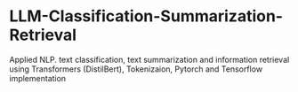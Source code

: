 # LLM-Classification-Summarization-Retrieval
Applied NLP. text classification, text summarization and information retrieval using Transformers (DistilBert), Tokenizaion, Pytorch and Tensorflow implementation
